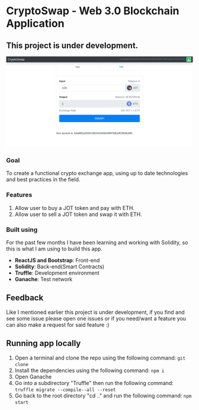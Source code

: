 # CryptoSwap - Web 3.0 Blockchain Application

## This project is under development.

<img src="./public/5.png" alt="CryptoSwap"/>

### Goal

To create a functional crypto exchange app, using up to date technologies and best practices in the field.

### Features

1. Allow user to buy a JOT token and pay with ETH.
2. Allow user to sell a JOT token and swap it with ETH.

### Built using

For the past few months I have been learning and working with Solidity, so this is what I am using to build this app.

- **ReactJS and Bootstrap**: Front-end
- **Solidity**: Back-end(Smart Contracts)
- **Truffle**: Development environment
- **Ganache**: Test network

## Feedback

Like I mentioned earlier this project is under development, if you find and see some issue please open one issues or if you need/want a feature you can also make a request for said feature :)

## Running app locally

1. Open a terminal and clone the repo using the following command: `git clone`
2. Install the dependencies using the following command: `npm i`
3. Open Ganache
4. Go into a subdirectory "Truffle" then run the following command: `truffle migrate --compile--all --reset`
5. Go back to the root directory "cd .." and run the following command: `npm start`
